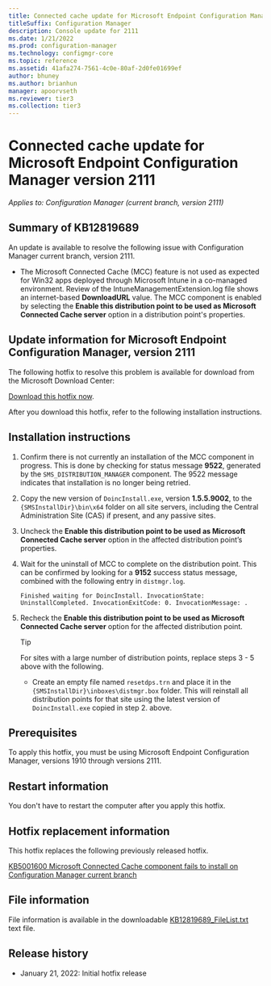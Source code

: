 ```yaml
---
title: Connected cache update for Microsoft Endpoint Configuration Manager version 2111
titleSuffix: Configuration Manager
description: Console update for 2111
ms.date: 1/21/2022
ms.prod: configuration-manager
ms.technology: configmgr-core
ms.topic: reference
ms.assetid: 41afa274-7561-4c0e-80af-2d0fe01699ef
author: bhuney
ms.author: brianhun
manager: apoorvseth
ms.reviewer: tier3
ms.collection: tier3
---
```


# Connected cache update for Microsoft Endpoint Configuration Manager version 2111

*Applies to: Configuration Manager (current branch, version 2111)*
## Summary of KB12819689

An update is available to resolve the following issue with Configuration Manager current branch, version 2111.

- The Microsoft Connected Cache (MCC) feature is not used as expected for Win32 apps deployed through Microsoft Intune in a co-managed environment.
Review of the IntuneManagementExtension.log file shows an internet-based **DownloadURL** value. 
The MCC component is enabled by selecting the **Enable this distribution point to be used as Microsoft Connected Cache server** option in a distribution point's properties.
 

## Update information for Microsoft Endpoint Configuration Manager, version 2111
The following hotfix to resolve this problem is available for download from the Microsoft Download Center:

[Download this hotfix now](https://download.microsoft.com/download/a/3/a/a3af1ea3-79ba-4600-8953-c2a4b6b8b970/DoincInstall.exe).

After you download this hotfix, refer to the following installation instructions.

## Installation instructions
1. Confirm there is not currently an installation of the MCC component in progress. This is done by checking for status message **9522**, generated by the `SMS_DISTRIBUTION_MANAGER` component. The 9522 message indicates that installation is no longer being retried.
2. Copy the new version of `DoincInstall.exe`, version **1.5.5.9002**, to the `{SMSInstallDir}\bin\x64` folder on all site servers, including the Central Administration Site (CAS) if present, and any passive sites.
3. Uncheck the **Enable this distribution point to be used as Microsoft Connected Cache server** option in the affected distribution point’s properties.
4. Wait for the uninstall of MCC to complete on the distribution point. This can be confirmed by looking for a **9152** success status message, combined with the following entry in `distmgr.log`.
   ```text
   Finished waiting for DoincInstall. InvocationState: UninstallCompleted. InvocationExitCode: 0. InvocationMessage: .
   ```
5. Recheck the **Enable this distribution point to be used as Microsoft Connected Cache server** option for the affected distribution point.

   > [!TIP]
   > For sites with a large number of distribution points, replace steps 3 - 5 above with the following.
   > - Create an empty file named `resetdps.trn` and place it in the `{SMSInstallDir}\inboxes\distmgr.box` folder. This will reinstall all distribution points for that site using the latest version of `DoincInstall.exe` copied in step 2. above. 

## Prerequisites
To apply this hotfix, you must be using Microsoft Endpoint Configuration Manager, versions 1910 through versions 2111.

## Restart information
You don't have to restart the computer after you apply this hotfix. 

## Hotfix replacement information
This hotfix replaces the following previously released hotfix.

[KB5001600 Microsoft Connected Cache component fails to install on Configuration Manager current branch](../../hotfix/2010/5001600.md)

## File information
File information is available in the downloadable [KB12819689_FileList.txt](https://aka.ms/KB12819689_FileList) text file.

## Release history
- January 21, 2022: Initial hotfix release
